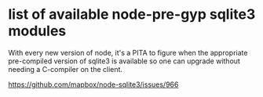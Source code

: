 # list of available node-pre-gyp sqlite3 modules
With every new version of node, it's a PITA to figure
when the appropriate pre-compiled version of sqlite3 
is available so one can upgrade without needing a 
C-compiler on the client.

https://github.com/mapbox/node-sqlite3/issues/966


